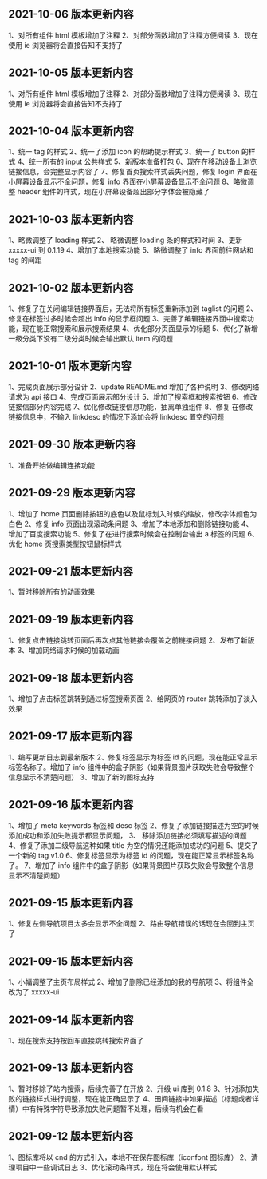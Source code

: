 <!--
 * @Description:
 * @Version: 2.0
 * @Autor: xx
 * @Date: 2021-10-03 20:51:00
 * @LastEditors: xx
 * @LastEditTime: 2021-10-06 18:50:43
-->
<!--
1、
2、
3、
4、
5、
6、
7、
8、
9、
10、
-->

## 2021-10-06 版本更新内容

1、对所有组件 html 模板增加了注释
2、对部分函数增加了注释方便阅读
3、现在使用 ie 浏览器将会直接告知不支持了

## 2021-10-05 版本更新内容

1、对所有组件 html 模板增加了注释
2、对部分函数增加了注释方便阅读
3、现在使用 ie 浏览器将会直接告知不支持了

## 2021-10-04 版本更新内容

1、统一 tag 的样式
2、统一了添加 icon 的帮助提示样式
3、统一了 button 的样式
4、统一所有的 input 公共样式
5、新版本准备打包
6、现在在移动设备上浏览链接信息，会完整显示内容了
7、修复首页搜索样式丢失问题，修复 login 界面在小屏幕设备显示不全问题，修复 info 界面在小屏幕设备显示不全问题
8、略微调整 header 组件的样式，现在小屏幕设备超出部分字体会被隐藏了

## 2021-10-03 版本更新内容

1、略微调整了 loading 样式
2、 略微调整 loading 条的样式和时间
3、更新 xxxxx-ui 到 0.1.19
4、增加了本地搜索功能
5、略微调整了 info 界面前往网站和 tag 的间距

## 2021-10-02 版本更新内容

1、修复了在关闭编辑链接界面后，无法将所有标签重新添加到 taglist 的问题
2、修复在标签过多时候会超出 info 的显示框问题
3、完善了编辑链接界面中搜索功能，现在能正常搜索和展示搜索结果
4、优化部分页面显示的标题
5、优化了新增一级分类下没有二级分类时候会输出默认 item 的问题

## 2021-10-01 版本更新内容

1、完成页面展示部分设计
2、update README.md 增加了各种说明
3、修改网络请求为 api 接口
4、完成页面展示部分设计
5、增加了搜索框和搜索按钮
6、修改链接信部分内容完成
7、优化修改链接信息功能，抽离单独组件
8、修复 在修改链接信息中，不输入 linkdesc 的情况下添加会将 linkdesc 置空的问题

## 2021-09-30 版本更新内容

1、准备开始做编辑连接功能

## 2021-09-29 版本更新内容

1、增加了 home 页面删除按钮的底色以及鼠标划入时候的缩放，修改字体颜色为白色
2、修复 info 页面出现滚动条问题
3、增加了本地添加和删除链接功能
4、增加了百度搜索功能
5、修复了在进行搜索时候会在控制台输出 a 标签的问题
6、优化 home 页搜索类型按钮鼠标样式

## 2021-09-21 版本更新内容

1、暂时移除所有的动画效果

## 2021-09-19 版本更新内容

1、修复点击链接跳转页面后再次点其他链接会覆盖之前链接问题
2、发布了新版本
3、增加网络请求时候的加载动画

## 2021-09-18 版本更新内容

1、增加了点击标签跳转到通过标签搜索页面
2、给网页的 router 跳转添加了淡入效果

## 2021-09-17 版本更新内容

1、编写更新日志到最新版本
2、修复标签显示为标签 id 的问题，现在能正常显示标签名称了。增加了 info 组件中的盒子阴影（如果背景图片获取失败会导致整个信息显示不清楚问题）
3、增加了新的图标支持

## 2021-09-16 版本更新内容

1、增加了 meta keywords 标签和 desc 标签
2、修复了添加链接描述为空的时候添加成功和添加失败提示都显示问题，
3、 移除添加链接必须填写描述的问题
4、修复了添加二级导航这种如果 title 为空的情况还能添加成功的问题
5、提交了一个新的 tag v1.0
6、修复标签显示为标签 id 的问题，现在能正常显示标签名称了。
7、增加了 info 组件中的盒子阴影（如果背景图片获取失败会导致整个信息显示不清楚问题）

## 2021-09-15 版本更新内容

1、修复左侧导航项目太多会显示不全问题
2、路由导航错误的话现在会回到主页了

## 2021-09-15 版本更新内容

1、小幅调整了主页布局样式
2、增加了删除已经添加的我的导航项
3、将组件全改为了 xxxxx-ui

## 2021-09-14 版本更新内容

1、现在搜索支持按回车直接跳转搜索界面了

## 2021-09-13 版本更新内容

1、暂时移除了站内搜索，后续完善了在开放
2、升级 ui 库到 0.1.8
3、针对添加失败的链接样式进行调整，现在能正确显示了
4、田间链接中如果描述（标题或者详情）中有特殊字符导致添加失败问题暂不处理，后续有机会在看

## 2021-09-12 版本更新内容

1、图标库将以 cnd 的方式引入，本地不在保存图标库（iconfont 图标库）
2、清理项目中一些调试日志
3、优化滚动条样式，现在将会使用默认样式
